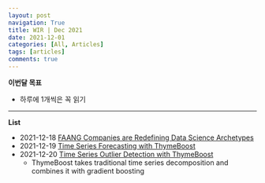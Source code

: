 ```yaml
---
layout: post
navigation: True
title: WIR | Dec 2021
date: 2021-12-01
categories: [All, Articles]
tags: [articles]
comments: true
---
```



**이번달 목표**
- 하루에 1개씩은 꼭 읽기

---
**List**


- 2021-12-18 [FAANG Companies are Redefining Data Science Archetypes](https://towardsdatascience.com/faang-companies-are-redefining-data-science-archetypes-a1285241b599)
- 2021-12-19 [Time Series Forecasting with ThymeBoost](https://towardsdatascience.com/thymeboost-a0529353bf34)
- 2021-12-20 [Time Series Outlier Detection with ThymeBoost](https://towardsdatascience.com/time-series-outlier-detection-with-thymeboost-ec2046e17458)
    - ThymeBoost takes traditional time series decomposition and combines it with gradient boosting



